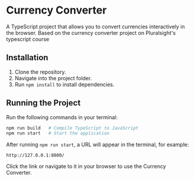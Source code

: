 # Currency Converter

A TypeScript project that allows you to convert currencies interactively in the browser. Based on the currency converter project on Pluralsight's typescript course

## Installation

1. Clone the repository.
2. Navigate into the project folder.
3. Run `npm install` to install dependencies.

## Running the Project

Run the following commands in your terminal:

```bash
npm run build   # Compile TypeScript to JavaScript
npm run start   # Start the application
```

After running `npm run start`, a URL will appear in the terminal, for example:

```
http://127.0.0.1:8000/
```

Click the link or navigate to it in your browser to use the Currency Converter.

